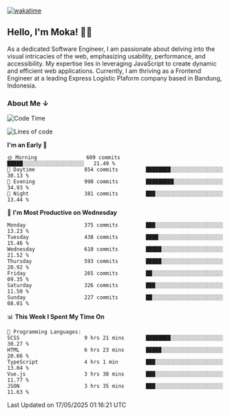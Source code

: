 [![wakatime](https://wakatime.com/badge/user/af9abd23-dba3-4dbe-973c-b045a9417a55.svg?style=social)](https://wakatime.com/@af9abd23-dba3-4dbe-973c-b045a9417a55)
## Hello, I'm Moka! 👋🏼


As a dedicated Software Engineer, I am passionate about delving into the visual intricacies of the web, emphasizing usability, performance, and accessibility. My expertise lies in leveraging JavaScript to create dynamic and efficient web applications. Currently, I am thriving as a Frontend Engineer at a leading Express Logistic Plaform company based in Bandung, Indonesia.

### About Me ↓

<!--START_SECTION:waka-->
![Code Time](http://img.shields.io/badge/Code%20Time-12%2C026%20hrs%2016%20mins-blue)

![Lines of code](https://img.shields.io/badge/From%20Hello%20World%20I%27ve%20Written-5.1%20million%20lines%20of%20code-blue)

**I'm an Early 🐤** 

```text
🌞 Morning                609 commits         █████░░░░░░░░░░░░░░░░░░░░   21.49 % 
🌆 Daytime                854 commits         ████████░░░░░░░░░░░░░░░░░   30.13 % 
🌃 Evening                990 commits         █████████░░░░░░░░░░░░░░░░   34.93 % 
🌙 Night                  381 commits         ███░░░░░░░░░░░░░░░░░░░░░░   13.44 % 
```
📅 **I'm Most Productive on Wednesday** 

```text
Monday                   375 commits         ███░░░░░░░░░░░░░░░░░░░░░░   13.23 % 
Tuesday                  438 commits         ████░░░░░░░░░░░░░░░░░░░░░   15.46 % 
Wednesday                610 commits         █████░░░░░░░░░░░░░░░░░░░░   21.52 % 
Thursday                 593 commits         █████░░░░░░░░░░░░░░░░░░░░   20.92 % 
Friday                   265 commits         ██░░░░░░░░░░░░░░░░░░░░░░░   09.35 % 
Saturday                 326 commits         ███░░░░░░░░░░░░░░░░░░░░░░   11.50 % 
Sunday                   227 commits         ██░░░░░░░░░░░░░░░░░░░░░░░   08.01 % 
```


📊 **This Week I Spent My Time On** 

```text
💬 Programming Languages: 
SCSS                     9 hrs 21 mins       ████████░░░░░░░░░░░░░░░░░   30.27 % 
HTML                     6 hrs 23 mins       █████░░░░░░░░░░░░░░░░░░░░   20.66 % 
TypeScript               4 hrs 1 min         ███░░░░░░░░░░░░░░░░░░░░░░   13.04 % 
Vue.js                   3 hrs 38 mins       ███░░░░░░░░░░░░░░░░░░░░░░   11.77 % 
JSON                     3 hrs 35 mins       ███░░░░░░░░░░░░░░░░░░░░░░   11.63 % 
```


 Last Updated on 17/05/2025 01:16:21 UTC
<!--END_SECTION:waka-->
